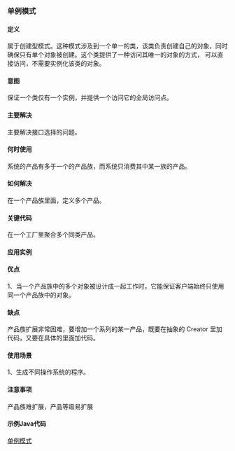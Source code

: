 ### 单例模式

#### 定义
属于创建型模式。这种模式涉及到一个单一的类，该类负责创建自己的对象，同时确保只有单个对象被创建。这个类提供了一种访问其唯一的对象的方式，
可以直接访问，不需要实例化该类的对象。

#### 意图          
保证一个类仅有一个实例，并提供一个访问它的全局访问点。

#### 主要解决   
主要解决接口选择的问题。

####  何时使用      
系统的产品有多于一个的产品族，而系统只消费其中某一族的产品。

#### 如何解决       
在一个产品族里面，定义多个产品。

#### 关键代码
在一个工厂里聚合多个同类产品。

#### 应用实例       

#### 优点         
1、当一个产品族中的多个对象被设计成一起工作时，它能保证客户端始终只使用同一个产品族中的对象。  

#### 缺点     
产品族扩展非常困难，要增加一个系列的某一产品，既要在抽象的 Creator 里加代码，又要在具体的里面加代码。

#### 使用场景      
1、生成不同操作系统的程序。         

#### 注意事项       
产品族难扩展，产品等级易扩展

#### 示例Java代码
[单例模式](../src/main/java/com/lvt/pattern_03)